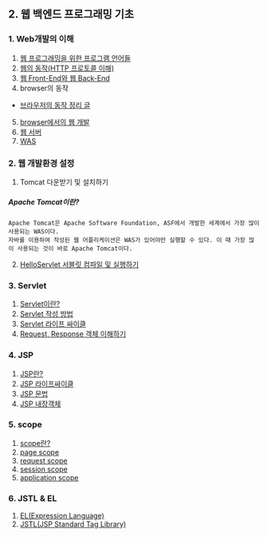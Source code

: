 ## 2. 웹 백엔드 프로그래밍 기초
### 1. Web개발의 이해
1. [웹 프로그래밍을 위한 프로그램 언어들](https://github.com/LAH1203/Study_JavaSpring/blob/main/lah1203/2.%20%EC%9B%B9%20%EB%B0%B1%EC%97%94%EB%93%9C%20%ED%94%84%EB%A1%9C%EA%B7%B8%EB%9E%98%EB%B0%8D%20%EA%B8%B0%EC%B4%88/1-1.md)
2. [웹의 동작(HTTP 프로토콜 이해)](https://github.com/LAH1203/Study_JavaSpring/blob/main/lah1203/2.%20%EC%9B%B9%20%EB%B0%B1%EC%97%94%EB%93%9C%20%ED%94%84%EB%A1%9C%EA%B7%B8%EB%9E%98%EB%B0%8D%20%EA%B8%B0%EC%B4%88/1-2.md)
3. [웹 Front-End와 웹 Back-End](https://github.com/LAH1203/Study_JavaSpring/blob/main/lah1203/2.%20%EC%9B%B9%20%EB%B0%B1%EC%97%94%EB%93%9C%20%ED%94%84%EB%A1%9C%EA%B7%B8%EB%9E%98%EB%B0%8D%20%EA%B8%B0%EC%B4%88/1-3.md)
4. browser의 동작
  - [브라우저의 동작 정리 글](https://d2.naver.com/helloworld/59361)
5. [browser에서의 웹 개발](https://github.com/LAH1203/Study_JavaSpring/blob/main/lah1203/2.%20%EC%9B%B9%20%EB%B0%B1%EC%97%94%EB%93%9C%20%ED%94%84%EB%A1%9C%EA%B7%B8%EB%9E%98%EB%B0%8D%20%EA%B8%B0%EC%B4%88/1-5.md)
6. [웹 서버](https://github.com/LAH1203/Study_JavaSpring/blob/main/lah1203/2.%20%EC%9B%B9%20%EB%B0%B1%EC%97%94%EB%93%9C%20%ED%94%84%EB%A1%9C%EA%B7%B8%EB%9E%98%EB%B0%8D%20%EA%B8%B0%EC%B4%88/1-6.md)
7. [WAS](https://github.com/LAH1203/Study_JavaSpring/blob/main/lah1203/2.%20%EC%9B%B9%20%EB%B0%B1%EC%97%94%EB%93%9C%20%ED%94%84%EB%A1%9C%EA%B7%B8%EB%9E%98%EB%B0%8D%20%EA%B8%B0%EC%B4%88/1-7.md)

### 2. 웹 개발환경 설정
1. Tomcat 다운받기 및 설치하기
##### Apache Tomcat이란?
```
Apache Tomcat은 Apache Software Foundation, ASF에서 개발한 세계에서 가장 많이 사용되는 WAS이다.
자바를 이용하여 작성된 웹 어플리케이션은 WAS가 있어야만 실행할 수 있다. 이 때 가장 많이 사용되는 것이 바로 Apache Tomcat이다.
```
2. [HelloServlet 서블릿 컴파일 및 실행하기](https://github.com/LAH1203/Study_JavaSpring/blob/main/lah1203/2.%20%EC%9B%B9%20%EB%B0%B1%EC%97%94%EB%93%9C%20%ED%94%84%EB%A1%9C%EA%B7%B8%EB%9E%98%EB%B0%8D%20%EA%B8%B0%EC%B4%88/HelloServlet.java)

### 3. Servlet
1. [Servlet이란?](https://github.com/LAH1203/Study_JavaSpring/blob/main/lah1203/2.%20%EC%9B%B9%20%EB%B0%B1%EC%97%94%EB%93%9C%20%ED%94%84%EB%A1%9C%EA%B7%B8%EB%9E%98%EB%B0%8D%20%EA%B8%B0%EC%B4%88/3-1.md)
2. [Servlet 작성 방법](https://github.com/LAH1203/Study_JavaSpring/blob/main/lah1203/2.%20%EC%9B%B9%20%EB%B0%B1%EC%97%94%EB%93%9C%20%ED%94%84%EB%A1%9C%EA%B7%B8%EB%9E%98%EB%B0%8D%20%EA%B8%B0%EC%B4%88/3-2.md)
3. [Servlet 라이프 싸이클](https://github.com/LAH1203/Study_JavaSpring/blob/main/lah1203/2.%20%EC%9B%B9%20%EB%B0%B1%EC%97%94%EB%93%9C%20%ED%94%84%EB%A1%9C%EA%B7%B8%EB%9E%98%EB%B0%8D%20%EA%B8%B0%EC%B4%88/3-3.md)
4. [Request, Response 객체 이해하기](https://github.com/LAH1203/Study_JavaSpring/blob/main/lah1203/2.%20%EC%9B%B9%20%EB%B0%B1%EC%97%94%EB%93%9C%20%ED%94%84%EB%A1%9C%EA%B7%B8%EB%9E%98%EB%B0%8D%20%EA%B8%B0%EC%B4%88/3-4.md)

### 4. JSP
1. [JSP란?](https://github.com/LAH1203/Study_JavaSpring/blob/main/lah1203/2.%20%EC%9B%B9%20%EB%B0%B1%EC%97%94%EB%93%9C%20%ED%94%84%EB%A1%9C%EA%B7%B8%EB%9E%98%EB%B0%8D%20%EA%B8%B0%EC%B4%88/4-1.md)
2. [JSP 라이프싸이클](https://github.com/LAH1203/Study_JavaSpring/blob/main/lah1203/2.%20%EC%9B%B9%20%EB%B0%B1%EC%97%94%EB%93%9C%20%ED%94%84%EB%A1%9C%EA%B7%B8%EB%9E%98%EB%B0%8D%20%EA%B8%B0%EC%B4%88/4-2.md)
3. [JSP 문법](https://github.com/LAH1203/Study_JavaSpring/blob/main/lah1203/2.%20%EC%9B%B9%20%EB%B0%B1%EC%97%94%EB%93%9C%20%ED%94%84%EB%A1%9C%EA%B7%B8%EB%9E%98%EB%B0%8D%20%EA%B8%B0%EC%B4%88/4-3.md)
4. [JSP 내장객체](https://github.com/LAH1203/Study_JavaSpring/blob/main/lah1203/2.%20%EC%9B%B9%20%EB%B0%B1%EC%97%94%EB%93%9C%20%ED%94%84%EB%A1%9C%EA%B7%B8%EB%9E%98%EB%B0%8D%20%EA%B8%B0%EC%B4%88/4-4.md)

### 5. scope
1. [scope란?](https://github.com/LAH1203/Study_JavaSpring/blob/main/lah1203/2.%20%EC%9B%B9%20%EB%B0%B1%EC%97%94%EB%93%9C%20%ED%94%84%EB%A1%9C%EA%B7%B8%EB%9E%98%EB%B0%8D%20%EA%B8%B0%EC%B4%88/5-1.md)
2. [page scope](https://github.com/LAH1203/Study_JavaSpring/blob/main/lah1203/2.%20%EC%9B%B9%20%EB%B0%B1%EC%97%94%EB%93%9C%20%ED%94%84%EB%A1%9C%EA%B7%B8%EB%9E%98%EB%B0%8D%20%EA%B8%B0%EC%B4%88/5-2.md)
3. [request scope](https://github.com/LAH1203/Study_JavaSpring/blob/main/lah1203/2.%20%EC%9B%B9%20%EB%B0%B1%EC%97%94%EB%93%9C%20%ED%94%84%EB%A1%9C%EA%B7%B8%EB%9E%98%EB%B0%8D%20%EA%B8%B0%EC%B4%88/5-3.md)
4. [session scope](https://github.com/LAH1203/Study_JavaSpring/blob/main/lah1203/2.%20%EC%9B%B9%20%EB%B0%B1%EC%97%94%EB%93%9C%20%ED%94%84%EB%A1%9C%EA%B7%B8%EB%9E%98%EB%B0%8D%20%EA%B8%B0%EC%B4%88/5-4.md)
5. [application scope](https://github.com/LAH1203/Study_JavaSpring/blob/main/lah1203/2.%20%EC%9B%B9%20%EB%B0%B1%EC%97%94%EB%93%9C%20%ED%94%84%EB%A1%9C%EA%B7%B8%EB%9E%98%EB%B0%8D%20%EA%B8%B0%EC%B4%88/5-5.md)

### 6. JSTL & EL
1. [EL(Expression Language)](https://github.com/LAH1203/Study_JavaSpring/blob/main/lah1203/2.%20%EC%9B%B9%20%EB%B0%B1%EC%97%94%EB%93%9C%20%ED%94%84%EB%A1%9C%EA%B7%B8%EB%9E%98%EB%B0%8D%20%EA%B8%B0%EC%B4%88/6-1.md)
2. [JSTL(JSP Standard Tag Library)](https://github.com/LAH1203/Study_JavaSpring/blob/main/lah1203/2.%20%EC%9B%B9%20%EB%B0%B1%EC%97%94%EB%93%9C%20%ED%94%84%EB%A1%9C%EA%B7%B8%EB%9E%98%EB%B0%8D%20%EA%B8%B0%EC%B4%88/6-2.md)
